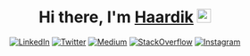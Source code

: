 <div align="center">
   <h1>Hi there, I'm <a href="https://github.com/haardikdharma10">Haardik</a> <img src="https://media.giphy.com/media/hvRJCLFzcasrR4ia7z/giphy.gif" width="25px"> </h1>
   <p><a href="https://www.linkedin.com/in/haardik-dharma" target="_blank"><img alt="LinkedIn" src="https://img.shields.io/badge/linkedin-%230077B5.svg?&style=for-the-badge&logo=linkedin&logoColor=white" /></a> <a href="https://twitter.com/haardikdharma10" target="_blank"><img alt="Twitter" src="https://img.shields.io/badge/twitter-%231DA1F2.svg?&style=for-the-badge&logo=twitter&logoColor=white" /></a>  <a href="https://medium.com/@dharmahaardik08" target="_blank"><img alt="Medium" src="https://img.shields.io/badge/medium-%2312100E.svg?&style=for-the-badge&logo=medium&logoColor=white" /></a> <a href= "https://stackoverflow.com/users/13811930/haardik-dharma?tab=profile" target="_blank"><img alt="StackOverflow" src="https://img.shields.io/badge/stack%20overflow-FE7A16?logo=stack-overflow&logoColor=white&style=for-the-badge" /></a> <a href="https://www.instagram.com/haardikdharma10" target="_blank"><img alt = "Instagram" src="https://img.shields.io/badge/instagram-%23E4405F.svg?&style=for-the-badge&logo=instagram&logoColor=white" /></a>
</p>
  </div>
